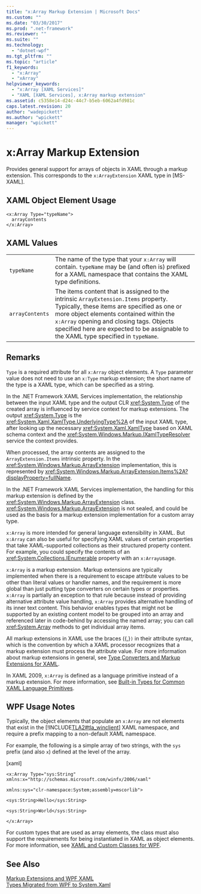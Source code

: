 ```yaml
---
title: "x:Array Markup Extension | Microsoft Docs"
ms.custom: ""
ms.date: "03/30/2017"
ms.prod: ".net-framework"
ms.reviewer: ""
ms.suite: ""
ms.technology: 
  - "dotnet-wpf"
ms.tgt_pltfrm: ""
ms.topic: "article"
f1_keywords: 
  - "x:Array"
  - "xArray"
helpviewer_keywords: 
  - "x:Array [XAML Services]"
  - "XAML [XAML Services], x:Array markup extension"
ms.assetid: c5358e14-d24c-44c7-b5eb-6062a4fd981c
caps.latest.revision: 20
author: "wadepickett"
ms.author: "wpickett"
manager: "wpickett"
---
```

# x:Array Markup Extension
Provides general support for arrays of objects in XAML through a markup extension. This corresponds to the `x:ArrayExtension` XAML type in [MS-XAML].  
  
## XAML Object Element Usage  
  
```  
<x:Array Type="typeName">  
  arrayContents  
</x:Array>  
```  
  
## XAML Values  
  
|||  
|-|-|  
|`typeName`|The name of the type that your `x:Array` will contain. `typeName` may be (and often is) prefixed for a XAML namespace that contains the XAML type definitions.|  
|`arrayContents`|The items content that is assigned to the intrinsic `ArrayExtension.Items` property. Typically, these items are specified as one or more object elements contained within the `x:Array` opening and closing tags. Objects specified here are expected to be assignable to the XAML type specified in `typeName`.|  
  
## Remarks  
 `Type` is a required attribute for all `x:Array` object elements. A `Type` parameter value does not need to use an `x:Type` markup extension; the short name of the type is   a XAML type, which can be specified as a string.  
  
 In the .NET Framework XAML Services implementation, the relationship between the input XAML type and the output CLR <xref:System.Type> of the created array is influenced by service context for markup extensions. The output <xref:System.Type> is the <xref:System.Xaml.XamlType.UnderlyingType%2A> of the input XAML type, after looking up the necessary <xref:System.Xaml.XamlType> based on XAML schema context and the <xref:System.Windows.Markup.IXamlTypeResolver> service the context provides.  
  
 When processed, the array contents are assigned to the `ArrayExtension.Items` intrinsic property. In the <xref:System.Windows.Markup.ArrayExtension> implementation, this is represented by <xref:System.Windows.Markup.ArrayExtension.Items%2A?displayProperty=fullName>.  
  
 In the .NET Framework XAML Services implementation, the handling for this markup extension is defined by the <xref:System.Windows.Markup.ArrayExtension> class. <xref:System.Windows.Markup.ArrayExtension> is not sealed, and could be used as the basis for a markup extension implementation for a custom array type.  
  
 `x:Array` is more intended for general language extensibility in XAML. But `x:Array` can also be useful for specifying XAML values of certain properties that take XAML-supported collections as their structured property content. For example, you could specify the contents of an <xref:System.Collections.IEnumerable> property with an `x:Array`usage.  
  
 `x:Array` is a markup extension. Markup extensions are typically implemented when there is a requirement to escape attribute values to be other than literal values or handler names, and the requirement is more global than just putting type converters on certain types or properties. `x:Array` is partially an exception to that rule because instead of providing alternative attribute value handling, `x:Array` provides alternative handling of its inner text content. This behavior enables types that might not be supported by an existing content model to be grouped into an array and referenced later in code-behind by accessing the named array; you can call <xref:System.Array> methods to get individual array items.  
  
 All markup extensions in XAML use the braces ({,}`)` in their attribute syntax, which is the convention by which a XAML processor recognizes that a markup extension must process the attribute value. For more information about markup extensions in general, see [Type Converters and Markup Extensions for XAML](../../../docs/framework/xaml-services/type-converters-and-markup-extensions-for-xaml.md).  
  
 In XAML 2009, `x:Array` is defined as a language primitive instead of a markup extension. For more information, see [Built-in Types for Common XAML Language Primitives](../../../docs/framework/xaml-services/built-in-types-for-common-xaml-language-primitives.md).  
  
## WPF Usage Notes  
 Typically, the object elements that populate an `x:Array` are not elements that exist in the [!INCLUDE[TLA2#tla_winclient](../../../includes/tla2sharptla-winclient-md.md)] XAML namespace, and require a prefix mapping to a non-default XAML namespace.  
  
 For example, the following is a simple array of two strings, with the `sys` prefix (and also `x`) defined at the level of the array.  
  
 [xaml]  
  
 `<x:Array Type="sys:String" xmlns:x="http://schemas.microsoft.com/winfx/2006/xaml"`  
  
 `xmlns:sys="clr-namespace:System;assembly=mscorlib">`  
  
 `<sys:String>Hello</sys:String>`  
  
 `<sys:String>World</sys:String>`  
  
 `</x:Array>`  
  
 For custom types that are used as array elements, the class must also support the requirements for being instantiated in XAML as object elements. For more information, see [XAML and Custom Classes for WPF](../../../docs/framework/wpf/advanced/xaml-and-custom-classes-for-wpf.md).  
  
## See Also  
 [Markup Extensions and WPF XAML](../../../docs/framework/wpf/advanced/markup-extensions-and-wpf-xaml.md)   
 [Types Migrated from WPF to System.Xaml](../../../docs/framework/xaml-services/types-migrated-from-wpf-to-system-xaml.md)
